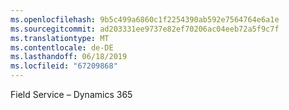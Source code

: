 ```yaml
---
ms.openlocfilehash: 9b5c499a6860c1f2254390ab592e7564764e6a1e
ms.sourcegitcommit: ad203331ee9737e82ef70206ac04eeb72a5f9c7f
ms.translationtype: MT
ms.contentlocale: de-DE
ms.lasthandoff: 06/18/2019
ms.locfileid: "67209868"
---
```

Field Service – Dynamics 365